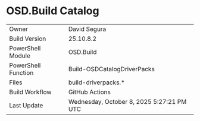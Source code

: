 ﻿# OSD.Build Catalog

| | |
|-|-|
| Owner | David Segura |
| Build Version | 25.10.8.2 |
| PowerShell Module | OSD.Build |
| PowerShell Function | Build-OSDCatalogDriverPacks |
| Files | build-driverpacks.* |
| Build Workflow | GitHub Actions |
| Last Update | Wednesday, October 8, 2025 5:27:21 PM UTC |
